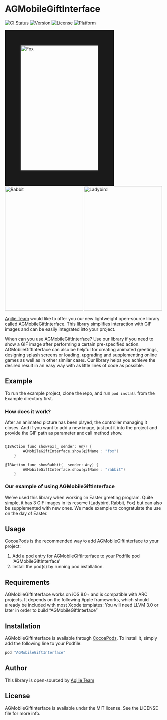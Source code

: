 # AGMobileGiftInterface

[![CI Status](http://img.shields.io/travis/liptugamichael@gmail.com/AGMobileGiftInterface.svg?style=flat)](https://travis-ci.org/liptugamichael@gmail.com/AGMobileGiftInterface)
[![Version](https://img.shields.io/cocoapods/v/AGMobileGiftInterface.svg?style=flat)](http://cocoapods.org/pods/AGMobileGiftInterface)
[![License](https://img.shields.io/cocoapods/l/AGMobileGiftInterface.svg?style=flat)](http://cocoapods.org/pods/AGMobileGiftInterface)
[![Platform](https://img.shields.io/cocoapods/p/AGMobileGiftInterface.svg?style=flat)](http://cocoapods.org/pods/AGMobileGiftInterface)

<img src="https://cloud.githubusercontent.com/assets/4165054/25009817/bdf0869c-2070-11e7-97ea-860c239bae84.gif" alt="Fox" height="400" width="250" border ="50">   <img src="https://cloud.githubusercontent.com/assets/4165054/25009821/c176ebee-2070-11e7-8008-3a20881604b5.gif" alt="Rabbit" height="400" width="250">
<img src="https://cloud.githubusercontent.com/assets/4165054/25009823/c400d596-2070-11e7-8e70-4e8e89a4bad4.gif" alt="Ladybird" height="400" width="250">

[Agilie Team](https://www.agilie.com) would like to offer you our new lightweight open-source library called AGMobileGiftInterface. 
This library simplifies interaction with GIF images and can be easily integrated into your project.

When can you use AGMobileGiftInterface?
Use our library if you need to show a GIF image after performing a certain pre-specified action. AGMobileGiftInterface can also be helpful for creating animated greetings, designing splash screens or loading, upgrading and supplementing online games as well as in other similar cases.
Our library helps you achieve the desired result in an easy way with as little lines of code as possible.

## Example

To run the example project, clone the repo, and run `pod install` from the Example directory first.

### How does it work?

After an animated picture has been played, the controller managing it closes. And if you want to add a new image, just put it into the project and provide the GIF path as parameter and call method show. 

````objective-c

@IBAction func showFox(_ sender: Any) {
        AGMobileGiftInterface.show(gifName : "fox")
    }

@IBAction func showRabbit(_ sender: Any) {
        AGMobileGiftInterface.show(gifName : "rabbit")
    }

````

### Our example of using AGMobileGiftInterface
We’ve used this library when working on Easter greeting program. Quite simple, it has 3 GIF images in its reserve (Ladybird, Rabbit, Fox) but can also be supplemented with new ones. 
We made example to congratulate the use on the day of Easter.

## Usage

CocoaPods is the recommended way to add AGMobileGiftInterface to your project:
 
1. Add a pod entry for AGMobileGiftInterface to your Podfile pod 'AGMobileGiftInterface'
2. Install the pod(s) by running pod installation.

## Requirements

AGMobileGiftInterface works on iOS 8.0+ and is compatible with ARC projects.
It depends on the following Apple frameworks, which should already be included with most Xcode templates:
You will need LLVM 3.0 or later in order to build “AGMobileGiftInterface”

## Installation

AGMobileGiftInterface is available through [CocoaPods](http://cocoapods.org). To install
it, simply add the following line to your Podfile:

```ruby
pod "AGMobileGiftInterface"
```

## Author

This library is open-sourced by [Agilie Team](https://www.agilie.com)

## License

AGMobileGiftInterface is available under the MIT license. See the LICENSE file for more info.
